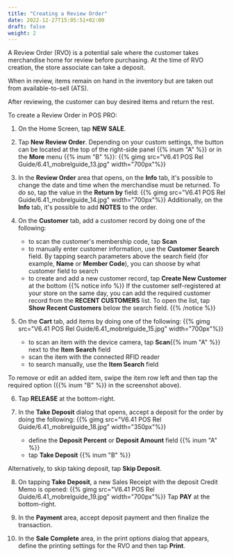 ```yaml
---
title: "Creating a Review Order"
date: 2022-12-27T15:05:51+02:00
draft: false
weight: 2
---
```

A Review Order (RVO) is a potential sale where the customer takes merchandise home for review before purchasing. At the time of RVO creation, the store associate can take a deposit. 

When in review, items remain on hand in the inventory but are taken out from available-to-sell (ATS).

After reviewing, the customer can buy desired items and return the rest.

To create a Review Order in POS PRO: 

1. On the Home Screen, tap **NEW SALE**.

2. Tap **New Review Order**. Depending on your custom settings, the button can be located at the top of the right-side panel {{% inum "A" %}} or in the **More** menu {{% inum "B" %}}:
{{% gimg src="V6.41 POS Rel Guide/6.41_mobrelguide_13.jpg" width="700px"%}}

3. In the **Review Order** area that opens, on the **Info** tab, it's possible to change the date and time when the merchandise must be returned. To do so, tap the value in the **Return by** field:
{{% gimg src="V6.41 POS Rel Guide/6.41_mobrelguide_14.jpg" width="700px"%}}
Additionally, on the **Info** tab, it's possible to add **NOTES** to the order.

4. On the **Customer** tab, add a customer record by doing one of the following:

    - to scan the customer's membership code, tap **Scan**
    - to manually enter customer information, use the **Customer Search** field. By tapping search parameters above the search field (for example, **Name** or **Member Code**), you can shoose by what customer field to search
    - to create and add a new customer record, tap **Create New Customer** at the bottom
{{% notice info %}}
If the customer self-registered at your store on the same day, you can add the required customer record from the **RECENT CUSTOMERS** list. To open the list, tap **Show Recent Customers** below the search field.
{{% /notice %}}

5. On the **Cart** tab, add items by doing one of the following:
{{% gimg src="V6.41 POS Rel Guide/6.41_mobrelguide_15.jpg" width="700px"%}}
    - to scan an item with the device camera, tap **Scan**{{% inum "A" %}} next to the **Item Search** field
    - scan the item with the connected RFID reader
    - to search manually, use the **Item Search** field

To remove or edit an added item, swipe the item row left and then tap the required option ({{% inum "B" %}} in the screenshot above).

6. Tap **RELEASE** at the bottom-right.

7. In the **Take Deposit** dialog that opens, accept a deposit for the order by doing the following:
{{% gimg src="V6.41 POS Rel Guide/6.41_mobrelguide_18.jpg" width="350px"%}}
    - define the **Deposit Percent** or **Deposit Amount** field {{% inum "A" %}}  
    - tap **Take Deposit** {{% inum "B" %}}

Alternatively, to skip taking deposit, tap **Skip Deposit**. 

8. On tapping **Take Deposit**, a new Sales Receipt with the deposit Credit Memo is opened:
{{% gimg src="V6.41 POS Rel Guide/6.41_mobrelguide_19.jpg" width="700px"%}}
Tap **PAY** at the bottom-right.

9. In the **Payment** area, accept deposit payment and then finalize the transaction.

9. In the **Sale Complete** area, in the print options dialog that appears, define the printing settings for the RVO and then tap **Print**.